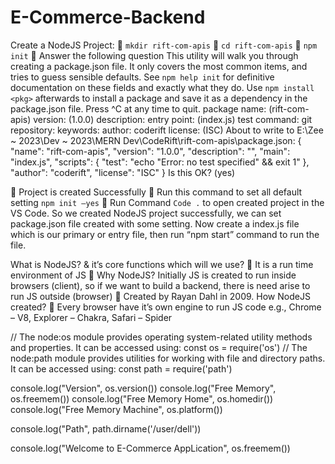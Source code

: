 # E-Commerce-Backend

Create a NodeJS Project:
	`mkdir rift-com-apis`
	`cd rift-com-apis`
	`npm init`
	Answer the following question
This utility will walk you through creating a package.json file.
It only covers the most common items, and tries to guess sensible defaults.
See `npm help init` for definitive documentation on these fields
and exactly what they do.
Use `npm install <pkg>` afterwards to install a package and
save it as a dependency in the package.json file.
Press ^C at any time to quit.
package name: (rift-com-apis)
version: (1.0.0)
description:
entry point: (index.js)
test command:
git repository:
keywords:
author: coderift
license: (ISC)
About to write to E:\Zee ~ 2023\Dev ~ 2023\MERN Dev\CodeRift\rift-com-apis\package.json:
{
  "name": "rift-com-apis",
  "version": "1.0.0",
  "description": "",
  "main": "index.js",
  "scripts": {
    "test": "echo \"Error: no test specified\" && exit 1"
  },
  "author": "coderift",
  "license": "ISC"
}
Is this OK? (yes)

	Project is created Successfully
	Run this command to set all default setting `npm init –yes`
	Run Command `Code .` to open created project in the VS Code.
So we created NodeJS project successfully, we can set package.json file created with some setting. Now create a index.js file which is our primary or entry file, then run “npm start” command to run the file.

What is NodeJS? & it’s core functions which will we use?
	It is a run time environment of JS
	Why NodeJS? Initially JS is created to run inside browsers (client), so if we want to build a backend, there is need arise to run JS outside (browser)
	Created by Rayan Dahl in 2009.
How NodeJS created?
	Every browser have it’s own engine to run JS code e.g., Chrome – V8, Explorer – Chakra, Safari – Spider 

// The node:os module provides operating system-related utility methods and properties. It can be accessed using:
const os = require('os')
// The node:path module provides utilities for working with file and directory paths. It can be accessed using:
const path = require('path')

console.log("Version", os.version())
console.log("Free Memory", os.freemem())
console.log("Free Memory Home", os.homedir())
console.log("Free Memory Machine", os.platform())

console.log("Path", path.dirname('/user/dell'))

console.log("Welcome to E-Commerce AppLication", os.freemem())


